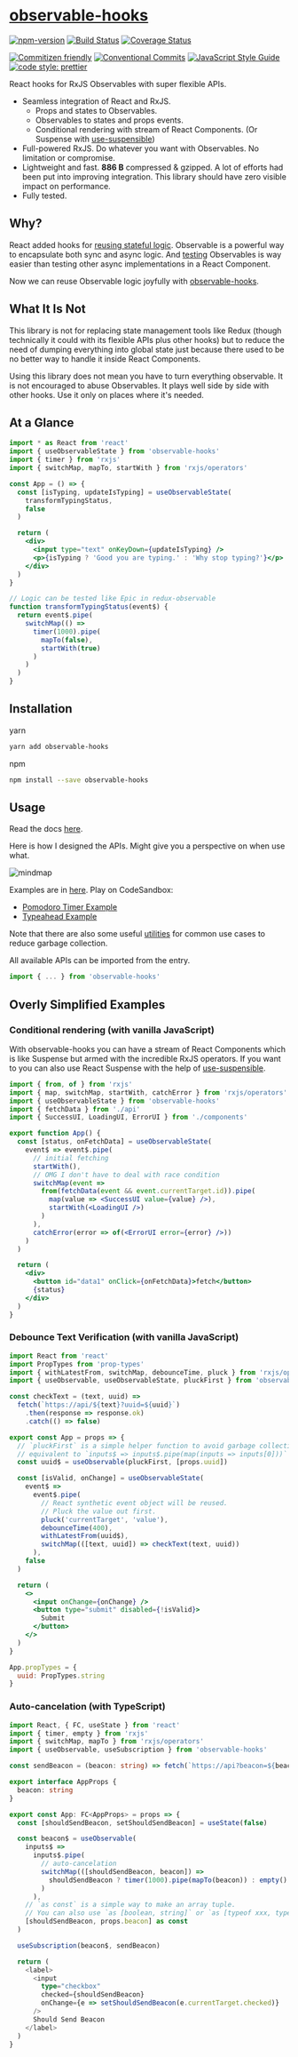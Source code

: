 # [observable-hooks](https://github.com/crimx/observable-hooks)

[![npm-version](https://img.shields.io/npm/v/observable-hooks.svg)](https://www.npmjs.com/package/observable-hooks)
[![Build Status](https://img.shields.io/travis/com/crimx/observable-hooks/master)](https://travis-ci.com/crimx/observable-hooks)
[![Coverage Status](https://img.shields.io/coveralls/github/crimx/observable-hooks/master)](https://coveralls.io/github/crimx/observable-hooks?branch=master)

[![Commitizen friendly](https://img.shields.io/badge/commitizen-friendly-brightgreen.svg?maxAge=2592000)](http://commitizen.github.io/cz-cli/)
[![Conventional Commits](https://img.shields.io/badge/Conventional%20Commits-1.0.0-brightgreen.svg?maxAge=2592000)](https://conventionalcommits.org)
[![JavaScript Style Guide](https://img.shields.io/badge/code_style-standard-brightgreen.svg)](https://standardjs.com)
[![code style: prettier](https://img.shields.io/badge/code_style-prettier-ff69b4.svg?style=flat-square)](https://github.com/prettier/prettier)

React hooks for RxJS Observables with super flexible APIs.

- Seamless integration of React and RxJS.
  - Props and states to Observables.
  - Observables to states and props events.
  - Conditional rendering with stream of React Components. (Or Suspense with [use-suspensible](https://github.com/crimx/use-suspensible))
- Full-powered RxJS. Do whatever you want with Observables. No limitation or compromise.
- Lightweight and fast. **886 B** compressed & gzipped. A lot of efforts had been put into improving integration. This library should have zero visible impact on performance.
- Fully tested.

## Why?

React added hooks for [reusing stateful logic](https://reactjs.org/docs/hooks-intro.html#its-hard-to-reuse-stateful-logic-between-components).
Observable is a powerful way to encapsulate both sync and async logic.
And [testing](https://rxjs-dev.firebaseapp.com/guide/testing/marble-testing) Observables is way easier than testing other async implementations in a React Component.

Now we can reuse Observable logic joyfully with [observable-hooks](https://github.com/crimx/observable-hooks).

## What It Is Not

This library is not for replacing state management tools like Redux (though technically it could with its flexible APIs plus other hooks) but to reduce the need of dumping everything into global state just because there used to be no better way to handle it inside React Components.

Using this library does not mean you have to turn everything observable. It is not encouraged to abuse Observables. It plays well side by side with other hooks. Use it only on places where it's needed.

## At a Glance

```jsx
import * as React from 'react'
import { useObservableState } from 'observable-hooks'
import { timer } from 'rxjs'
import { switchMap, mapTo, startWith } from 'rxjs/operators'

const App = () => {
  const [isTyping, updateIsTyping] = useObservableState(
    transformTypingStatus,
    false
  )

  return (
    <div>
      <input type="text" onKeyDown={updateIsTyping} />
      <p>{isTyping ? 'Good you are typing.' : 'Why stop typing?'}</p>
    </div>
  )
}

// Logic can be tested like Epic in redux-observable
function transformTypingStatus(event$) {
  return event$.pipe(
    switchMap(() =>
      timer(1000).pipe(
        mapTo(false),
        startWith(true)
      )
    )
  )
}
```

## Installation

yarn

```bash
yarn add observable-hooks
```

npm

```bash
npm install --save observable-hooks
```

## Usage

Read the docs [here](https://www.crimx.com/observable-hooks).

Here is how I designed the APIs. Might give you a perspective on when use what.

![mindmap](https://github.com/crimx/observable-hooks/blob/master/observable-hooks.png?raw=true)

Examples are in [here](https://github.com/crimx/observable-hooks/tree/master/examples). Play on CodeSandbox:

- [Pomodoro Timer Example](https://codesandbox.io/s/github/crimx/observable-hooks/tree/master/examples/pomodoro-timer)
- [Typeahead Example](https://codesandbox.io/s/github/crimx/observable-hooks/tree/master/examples/typeahead)

Note that there are also some useful [utilities](https://www.crimx.com/observable-hooks/modules/_helpers_.html) for common use cases to reduce garbage collection.

All available APIs can be imported from the entry.

```javascript
import { ... } from 'observable-hooks'
```

## Overly Simplified Examples

### Conditional rendering (with vanilla JavaScript)

With observable-hooks you can have a stream of React Components which is like Suspense but armed with the incredible RxJS operators. If you want to you can also use React Suspense with the help of [use-suspensible](https://github.com/crimx/use-suspensible).

```jsx
import { from, of } from 'rxjs'
import { map, switchMap, startWith, catchError } from 'rxjs/operators'
import { useObservableState } from 'observable-hooks'
import { fetchData } from './api'
import { SuccessUI, LoadingUI, ErrorUI } from './components'

export function App() {
  const [status, onFetchData] = useObservableState(
    event$ => event$.pipe(
      // initial fetching
      startWith(),
      // OMG I don't have to deal with race condition
      switchMap(event =>
        from(fetchData(event && event.currentTarget.id)).pipe(
          map(value => <SuccessUI value={value} />),
          startWith(<LoadingUI />)
        )
      ),
      catchError(error => of(<ErrorUI error={error} />))
    )
  )

  return (
    <div>
      <button id="data1" onClick={onFetchData}>fetch</button>
      {status}
    </div>
  )
}
```

### Debounce Text Verification (with vanilla JavaScript)

```jsx
import React from 'react'
import PropTypes from 'prop-types'
import { withLatestFrom, switchMap, debounceTime, pluck } from 'rxjs/operators'
import { useObservable, useObservableState, pluckFirst } from 'observable-hooks'

const checkText = (text, uuid) =>
  fetch(`https://api/${text}?uuid=${uuid}`)
    .then(response => response.ok)
    .catch(() => false)

export const App = props => {
  // `pluckFirst` is a simple helper function to avoid garbage collection,
  // equivalent to `inputs$ => inputs$.pipe(map(inputs => inputs[0]))`
  const uuid$ = useObservable(pluckFirst, [props.uuid])

  const [isValid, onChange] = useObservableState(
    event$ =>
      event$.pipe(
        // React synthetic event object will be reused.
        // Pluck the value out first.
        pluck('currentTarget', 'value'),
        debounceTime(400),
        withLatestFrom(uuid$),
        switchMap(([text, uuid]) => checkText(text, uuid))
      ),
    false
  )

  return (
    <>
      <input onChange={onChange} />
      <button type="submit" disabled={!isValid}>
        Submit
      </button>
    </>
  )
}

App.propTypes = {
  uuid: PropTypes.string
}
```

### Auto-cancelation (with TypeScript)

```typescript
import React, { FC, useState } from 'react'
import { timer, empty } from 'rxjs'
import { switchMap, mapTo } from 'rxjs/operators'
import { useObservable, useSubscription } from 'observable-hooks'

const sendBeacon = (beacon: string) => fetch(`https://api?beacon=${beacon}`)

export interface AppProps {
  beacon: string
}

export const App: FC<AppProps> = props => {
  const [shouldSendBeacon, setShouldSendBeacon] = useState(false)

  const beacon$ = useObservable(
    inputs$ =>
      inputs$.pipe(
        // auto-cancelation
        switchMap(([shouldSendBeacon, beacon]) =>
          shouldSendBeacon ? timer(1000).pipe(mapTo(beacon)) : empty()
        )
      ),
    // `as const` is a simple way to make an array tuple.
    // You can also use `as [boolean, string]` or `as [typeof xxx, typeof xxx]`
    [shouldSendBeacon, props.beacon] as const
  )

  useSubscription(beacon$, sendBeacon)

  return (
    <label>
      <input
        type="checkbox"
        checked={shouldSendBeacon}
        onChange={e => setShouldSendBeacon(e.currentTarget.checked)}
      />
      Should Send Beacon
    </label>
  )
}
```
